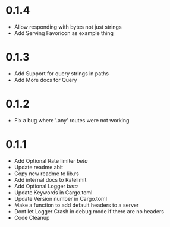 # 0.1.4
- Allow responding with bytes not just strings
- Add Serving Favoricon as example thing

# 0.1.3
- Add Support for query strings in paths
- Add More docs for Query

# 0.1.2
- Fix a bug where '.any' routes were not working

# 0.1.1
- Add Optional Rate limiter *beta*
- Update readme abit
- Copy new readme to lib.rs
- Add internal docs to Ratelimit
- Add Optional Logger *beta*
- Update Keywords in Cargo.toml
- Update Version number in Cargo.toml
- Make a function to add default headers to a server
- Dont let Logger Crash in debug mode if there are no headers
- Code Cleanup